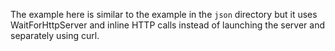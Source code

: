 The example here is similar to the example in the `json` directory but it uses WaitForHttpServer and inline HTTP calls instead of launching the server and separately using curl.
